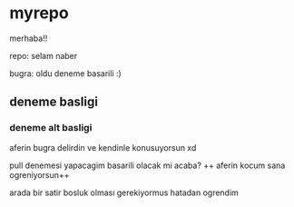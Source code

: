 # myrepo

merhaba!!

repo: selam naber

bugra: oldu deneme basarili :)

## deneme basligi
### deneme alt basligi

aferin bugra delirdin ve kendinle konusuyorsun xd

pull denemesi yapacagim basarili olacak mi acaba?
++ aferin kocum sana ogreniyorsun++

arada bir satir bosluk olması gerekiyormus hatadan ogrendim
